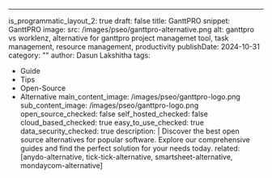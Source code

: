 ---
is_programmatic_layout_2: true
draft: false
title: GanttPRO
snippet: GanttPRO
image:
  src: /images/pseo/ganttpro-alternative.png
  alt: ganttpro vs worklenz, alternative for ganttpro project managemet tool, task management, resource management, productivity
publishDate: 2024-10-31
category: ""
author: Dasun Lakshitha
tags:
  - Guide
  - Tips
  - Open-Source
  - Alternative
main_content_image: /images/pseo/ganttpro-logo.png
sub_content_image: /images/pseo/ganttpro-logo.png
open_source_checked: false
self_hosted_checked: false
cloud_based_checked: true
easy_to_use_checked: true
data_security_checked: true
description: |
   Discover the best open source alternatives for popular software. Explore our comprehensive guides and find the perfect solution for your needs today.
related: [anydo-alternative, tick-tick-alternative, smartsheet-alternative, mondaycom-alternative]